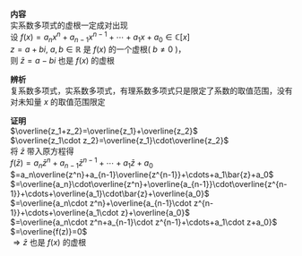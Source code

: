 **内容**  
实系数多项式的虚根一定成对出现  
设 $f(x)=a_nx^n+a_{n-1}x^{n-1}+\cdots+a_1x+a_0\in\mathbb{C}[x]$  
$z=a+bi,\ a,b\in\mathbb{R}$ 是 $f(x)$ 的一个虚根( $b\neq0$ )，  
则 $\bar{z}=a-bi$ 也是 $f(x)$ 的虚根  
  
**辨析**  
复系数多项式，实系数多项式，有理系数多项式只是限定了系数的取值范围，没有对未知量 $x$ 的取值范围限定  
  
**证明**  
$\overline{z_1+z_2}=\overline{z_1}+\overline{z_2}$  
$\overline{z_1\cdot z_2}=\overline{z_1}\cdot\overline{z_2}$  
将 $\bar{z}$ 带入原方程得  
$f(\bar{z})=a_n{\bar{z}}^n+a_{n-1}{\bar{z}}^{n-1}+\cdots+a_1\bar{z}+a_0$  
$=a_n\overline{z^n}+a_{n-1}\overline{z^{n-1}}+\cdots+a_1\bar{z}+a_0$  
$=\overline{a_n}\cdot\overline{z^n}+\overline{a_{n-1}}\cdot\overline{z^{n-1}}+\cdots+\overline{a_1}\cdot\bar{z}+\overline{a_0}$  
$=\overline{a_n\cdot z^n}+\overline{a_{n-1}\cdot z^{n-1}}+\cdots+\overline{a_1\cdot z}+\overline{a_0}$  
$=\overline{a_n\cdot z^n+a_{n-1}\cdot z^{n-1}+\cdots+a_1\cdot z+a_0}$  
$=\overline{f(z)}=0$  
$\Rightarrow\bar{z}$ 也是 $f(x)$ 的虚根  
